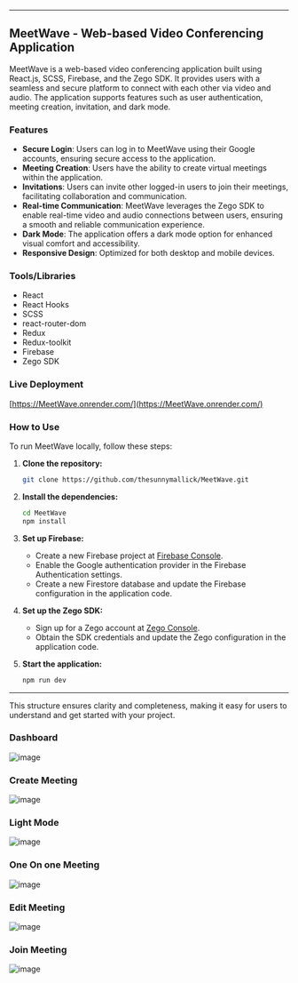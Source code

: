 
---

## MeetWave - Web-based Video Conferencing Application

MeetWave is a web-based video conferencing application built using React.js, SCSS, Firebase, and the Zego SDK. It provides users with a seamless and secure platform to connect with each other via video and audio. The application supports features such as user authentication, meeting creation, invitation, and dark mode.

### Features
- **Secure Login**: Users can log in to MeetWave using their Google accounts, ensuring secure access to the application.
- **Meeting Creation**: Users have the ability to create virtual meetings within the application.
- **Invitations**: Users can invite other logged-in users to join their meetings, facilitating collaboration and communication.
- **Real-time Communication**: MeetWave leverages the Zego SDK to enable real-time video and audio connections between users, ensuring a smooth and reliable communication experience.
- **Dark Mode**: The application offers a dark mode option for enhanced visual comfort and accessibility.
- **Responsive Design**: Optimized for both desktop and mobile devices.

### Tools/Libraries
- React
- React Hooks
- SCSS
- react-router-dom
- Redux
- Redux-toolkit
- Firebase
- Zego SDK

### Live Deployment
[https://MeetWave.onrender.com/](https://MeetWave.onrender.com/)

### How to Use
To run MeetWave locally, follow these steps:

1. **Clone the repository:**
   ```sh
   git clone https://github.com/thesunnymallick/MeetWave.git
   ```

2. **Install the dependencies:**
   ```sh
   cd MeetWave
   npm install
   ```

3. **Set up Firebase:**
   - Create a new Firebase project at [Firebase Console](https://console.firebase.google.com/).
   - Enable the Google authentication provider in the Firebase Authentication settings.
   - Create a new Firestore database and update the Firebase configuration in the application code.

4. **Set up the Zego SDK:**
   - Sign up for a Zego account at [Zego Console](https://console.zego.im/).
   - Obtain the SDK credentials and update the Zego configuration in the application code.

5. **Start the application:**
   ```sh
   npm run dev
   ```

---

This structure ensures clarity and completeness, making it easy for users to understand and get started with your project.


### Dashboard
![image](https://github.com/neha222222/Meet-wave/assets/132138786/e461f245-9301-43d7-808e-152b7a8da6c9)


### Create Meeting
![image](https://github.com/neha222222/Meet-wave/assets/132138786/945cea98-8866-4a54-b6cd-b6ca7e8fe38b)


### Light Mode
![image](https://github.com/neha222222/Meet-wave/assets/132138786/dd65eb65-c7c1-4027-8141-6425facd91b5)


### One On one Meeting
![image](https://github.com/neha222222/Meet-wave/assets/132138786/715d560b-382e-4581-ba9f-d57cb7dbbf60)

### Edit Meeting

![image](https://github.com/neha222222/Meet-wave/assets/132138786/1bcebc41-bb63-4615-a1b0-15844cdef99f)

### Join Meeting

![image](https://github.com/neha222222/Meet-wave/assets/132138786/e7533ac5-7241-4e2d-b876-d95d9e7c3521)
